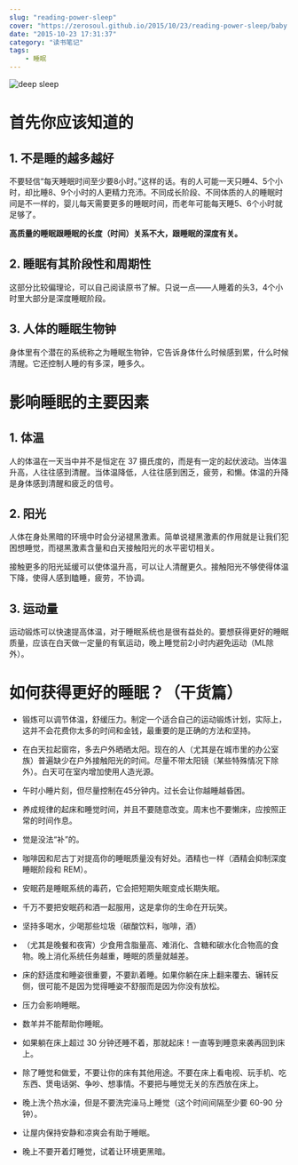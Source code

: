 ```yaml
---
slug: "reading-power-sleep"
cover: "https://zerosoul.github.io/2015/10/23/reading-power-sleep/baby.jpg"
date: "2015-10-23 17:31:37"
category: "读书笔记"
tags:
    - 睡眠
---
```

![deep sleep](https://zerosoul.github.io/2015/10/23/reading-power-sleep/baby.jpg)

[](#首先你应该知道的 "首先你应该知道的")首先你应该知道的
================================

[](#1-不是睡的越多越好 "1. 不是睡的越多越好")1. 不是睡的越多越好
-----------------------------------------

不要轻信“每天睡眠时间至少要8小时。”这样的话。有的人可能一天只睡4、5个小时，却比睡8、9个小时的人更精力充沛。不同成长阶段、不同体质的人的睡眠时间是不一样的，婴儿每天需要更多的睡眠时间，而老年可能每天睡5、6个小时就足够了。

**高质量的睡眠跟睡眠的长度（时间）关系不大，跟睡眠的深度有关。**

[](#2-睡眠有其阶段性和周期性 "2. 睡眠有其阶段性和周期性")2. 睡眠有其阶段性和周期性
--------------------------------------------------

这部分比较偏理论，可以自己阅读原书了解。只说一点——人睡着的头3，4个小时里大部分是深度睡眠阶段。

[](#3-人体的睡眠生物钟 "3. 人体的睡眠生物钟")3. 人体的睡眠生物钟
-----------------------------------------

身体里有个潜在的系统称之为睡眠生物钟，它告诉身体什么时候感到累，什么时候清醒。它还控制人睡的有多深，睡多久。

[](#影响睡眠的主要因素 "影响睡眠的主要因素")影响睡眠的主要因素
=

[](#1-体温 "1. 体温")1. 体温
-----------------------

人的体温在一天当中并不是恒定在 37 摄氏度的，而是有一定的起伏波动。当体温升高，人往往感到清醒。当体温降低，人往往感到困乏，疲劳，和懒。体温的升降是身体感到清醒和疲乏的信号。

[](#2-阳光 "2. 阳光")2. 阳光
-----------------------

人体在身处黑暗的环境中时会分泌褪黑激素。简单说褪黑激素的作用就是让我们犯困想睡觉，而褪黑激素含量和白天接触阳光的水平密切相关。

接触更多的阳光延缓可以使体温升高，可以让人清醒更久。接触阳光不够使得体温下降，使得人感到瞌睡，疲劳，不协调。

[](#3-运动量 "3. 运动量")3. 运动量
--------------------------

运动锻炼可以快速提高体温，对于睡眠系统也是很有益处的。要想获得更好的睡眠质量，应该在白天做一定量的有氧运动，晚上睡觉前2小时内避免运动（ML除外）。

[](#如何获得更好的睡眠？（干货篇） "如何获得更好的睡眠？（干货篇）")如何获得更好的睡眠？（干货篇）
==================

-   锻炼可以调节体温，舒缓压力。制定一个适合自己的运动锻炼计划，实际上，这并不会花费你太多的时间和金钱，最重要的是正确的方法和坚持。
    
-   在白天拉起窗帘，多去户外晒晒太阳。现在的人（尤其是在城市里的办公室族）普遍缺少在户外接触阳光的时间。尽量不带太阳镜（某些特殊情况下除外）。白天可在室内增加使用人造光源。
    
-   午时小睡片刻，但尽量控制在45分钟内。过长会让你越睡越昏困。
    
-   养成规律的起床和睡觉时间，并且不要随意改变。周末也不要懒床，应按照正常的时间作息。
    
-   觉是没法“补”的。
    
-   咖啡因和尼古丁对提高你的睡眠质量没有好处。酒精也一样（酒精会抑制深度睡眠阶段和 REM）。
    
-   安眠药是睡眠系统的毒药，它会把短期失眠变成长期失眠。
    
-   千万不要把安眠药和酒一起服用，这是拿你的生命在开玩笑。
    
-   坚持多喝水，少喝那些垃圾（碳酸饮料，咖啡，酒）
    
-   （尤其是晚餐和夜宵）少食用含脂量高、难消化、含糖和碳水化合物高的食物。晚上消化系统任务越重，睡眠的质量就越差。
    
-   床的舒适度和睡姿很重要，不要趴着睡。如果你躺在床上翻来覆去、辗转反侧，很可能不是因为觉得睡姿不舒服而是因为你没有放松。
    
-   压力会影响睡眠。
    
-   数羊并不能帮助你睡眠。
    
-   如果躺在床上超过 30 分钟还睡不着，那就起床！一直等到睡意来袭再回到床上。
    
-   除了睡觉和做爱，不要让你的床有其他用途。不要在床上看电视、玩手机、吃东西、煲电话粥、争吵、想事情。不要把与睡觉无关的东西放在床上。
    
-   晚上洗个热水澡，但是不要洗完澡马上睡觉（这个时间间隔至少要 60-90 分钟）。
    
-   让屋内保持安静和凉爽会有助于睡眠。
    
-   晚上不要开着灯睡觉，试着让环境更黑暗。